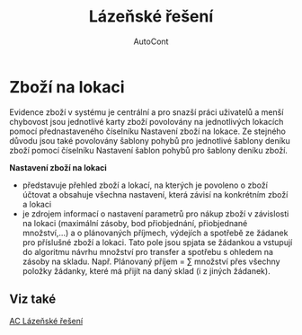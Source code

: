 ﻿---
    title: "Lázeňské řešení"
    author: AutoCont
    ms.date: 04/30/2018
    ms.topic: article
    ms.prod: dynamics-nav-2017
    ms.contentlocale: cs-cz
    ms.lasthandoff: 04/30/2018
---

# Zboží na lokaci
Evidence zboží v systému je centrální a pro snazší práci uživatelů a menší chybovost jsou jednotlivé karty zboží povolovány na jednotlivých lokacích pomocí přednastaveného číselníku Nastavení zboží na lokace. Ze stejného důvodu jsou také povolovány šablony pohybů pro jednotlivé šablony deníku zboží pomocí číselníku Nastavení šablon pohybů pro šablony deníku zboží.  

**Nastavení zboží na lokaci**
-	představuje přehled zboží a lokací, na kterých je povoleno o zboží účtovat a obsahuje všechna nastavení, která závisí na konkrétním zboží a lokaci
-	je zdrojem informací o nastavení parametrů pro nákup zboží v závislosti na lokaci (maximální zásoby, bod přiobjednání, přiobjednané množství,…) a o plánovaných příjmech, výdejích a spotřebě ze žádanek pro příslušné zboží a lokaci. Tato pole jsou spjata se žádankou a vstupují do algoritmu návrhu množství pro transfer a spotřebu s ohledem na zásoby na skladu. Např. Plánovaný příjem = ∑ množství přes všechny položky žádanky, které má přijít na daný sklad (i z jiných žádanek). 

## <a name="see-also"></a>Viz také
[AC Lázeňské řešení](ac-spa-solution.md)
